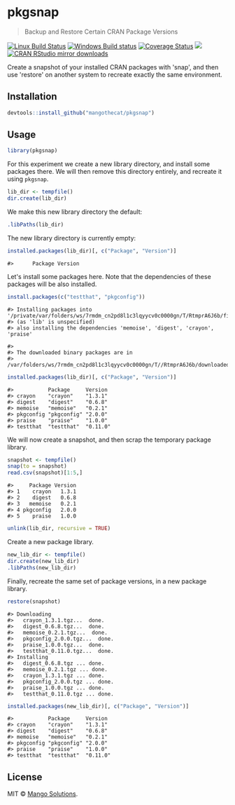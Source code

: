 


# pkgsnap

> Backup and Restore Certain CRAN Package Versions

[![Linux Build Status](https://travis-ci.org/MangoTheCat/pkgsnap.svg?branch=master)](https://travis-ci.org/MangoTheCat/pkgsnap)
[![Windows Build status](https://ci.appveyor.com/api/projects/status/github/MangoTheCat/pkgsnap?svg=true)](https://ci.appveyor.com/project/gaborcsardi/pkgsnap)
[![Coverage Status](https://img.shields.io/codecov/c/github/mangothecat/pkgsnap/master.svg)](https://codecov.io/github/mangothecat/pkgsnap?branch=master)
[![](http://www.r-pkg.org/badges/version/pkgsnap)](http://www.r-pkg.org/pkg/pkgsnap)
[![CRAN RStudio mirror downloads](http://cranlogs.r-pkg.org/badges/pkgsnap)](http://www.r-pkg.org/pkg/pkgsnap)


Create a snapshot of your installed CRAN packages with 'snap', and then
use 'restore' on another system to recreate exactly the same environment.

## Installation


```r
devtools::install_github("mangothecat/pkgsnap")
```

## Usage


```r
library(pkgsnap)
```

For this experiment we create a new library directory, and install
some packages there. We will then remove this directory entirely,
and recreate it using `pkgsnap`.


```r
lib_dir <- tempfile()
dir.create(lib_dir)
```

We make this new library directory the default:


```r
.libPaths(lib_dir)
```

The new library directory is currently empty:


```r
installed.packages(lib_dir)[, c("Package", "Version")]
```

```
#>      Package Version
```

Let's install some packages here. Note that the dependencies of these
packages will be also installed.


```r
install.packages(c("testthat", "pkgconfig"))
```

```
#> Installing packages into '/private/var/folders/ws/7rmdm_cn2pd8l1c3lqyycv0c0000gn/T/RtmprA6J6b/filec6446f7bd8a8'
#> (as 'lib' is unspecified)
#> also installing the dependencies 'memoise', 'digest', 'crayon', 'praise'
```

```
#> 
#> The downloaded binary packages are in
#> 	/var/folders/ws/7rmdm_cn2pd8l1c3lqyycv0c0000gn/T//RtmprA6J6b/downloaded_packages
```

```r
installed.packages(lib_dir)[, c("Package", "Version")]
```

```
#>           Package     Version 
#> crayon    "crayon"    "1.3.1" 
#> digest    "digest"    "0.6.8" 
#> memoise   "memoise"   "0.2.1" 
#> pkgconfig "pkgconfig" "2.0.0" 
#> praise    "praise"    "1.0.0" 
#> testthat  "testthat"  "0.11.0"
```

We will now create a snapshot, and then scrap the temporary package
library.


```r
snapshot <- tempfile()
snap(to = snapshot)
read.csv(snapshot)[1:5,]
```

```
#>     Package Version
#> 1    crayon   1.3.1
#> 2    digest   0.6.8
#> 3   memoise   0.2.1
#> 4 pkgconfig   2.0.0
#> 5    praise   1.0.0
```

```r
unlink(lib_dir, recursive = TRUE)
```

Create a new package library.


```r
new_lib_dir <- tempfile()
dir.create(new_lib_dir)
.libPaths(new_lib_dir)
```

Finally, recreate the same set of package versions, in a new package
library.


```r
restore(snapshot)
```

```
#> Downloading
#>   crayon_1.3.1.tgz...  done.
#>   digest_0.6.8.tgz...  done.
#>   memoise_0.2.1.tgz...  done.
#>   pkgconfig_2.0.0.tgz...  done.
#>   praise_1.0.0.tgz...  done.
#>   testthat_0.11.0.tgz...  done.
#> Installing
#>   digest_0.6.8.tgz ... done.
#>   memoise_0.2.1.tgz ... done.
#>   crayon_1.3.1.tgz ... done.
#>   pkgconfig_2.0.0.tgz ... done.
#>   praise_1.0.0.tgz ... done.
#>   testthat_0.11.0.tgz ... done.
```

```r
installed.packages(new_lib_dir)[, c("Package", "Version")]
```

```
#>           Package     Version 
#> crayon    "crayon"    "1.3.1" 
#> digest    "digest"    "0.6.8" 
#> memoise   "memoise"   "0.2.1" 
#> pkgconfig "pkgconfig" "2.0.0" 
#> praise    "praise"    "1.0.0" 
#> testthat  "testthat"  "0.11.0"
```


## License

MIT © [Mango Solutions](https://github.com/mangothecat).
